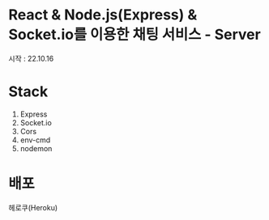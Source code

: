 # React & Node.js(Express) & Socket.io를 이용한 채팅 서비스 - Server
시작 : 22.10.16  
  
# Stack
1. Express  
2. Socket.io  
3. Cors  
4. env-cmd  
5. nodemon  
  
# 배포
헤로쿠(Heroku)  